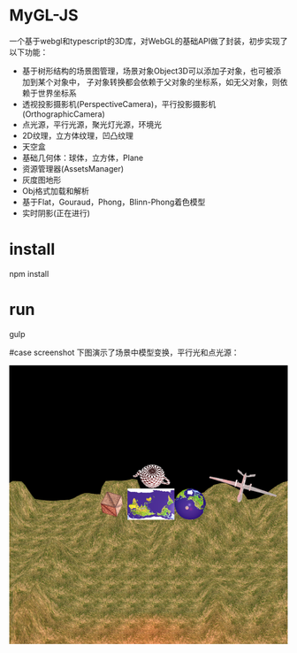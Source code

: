 # MyGL-JS
一个基于webgl和typescript的3D库，对WebGL的基础API做了封装，初步实现了以下功能：
* 基于树形结构的场景图管理，场景对象Object3D可以添加子对象，也可被添加到某个对象中，
  子对象转换都会依赖于父对象的坐标系，如无父对象，则依赖于世界坐标系
* 透视投影摄影机(PerspectiveCamera)，平行投影摄影机(OrthographicCamera)
* 点光源，平行光源，聚光灯光源，环境光
* 2D纹理，立方体纹理，凹凸纹理
* 天空盒
* 基础几何体：球体，立方体，Plane
* 资源管理器(AssetsManager)
* 灰度图地形
* Obj格式加载和解析
* 基于Flat，Gouraud，Phong，Blinn-Phong着色模型
* 实时阴影(正在进行)
# install
npm install
# run
gulp

#case screenshot
下图演示了场景中模型变换，平行光和点光源：

![快照](https://github.com/yaozhiguo2016/MyGL-JS/blob/master/screeshot.png)
